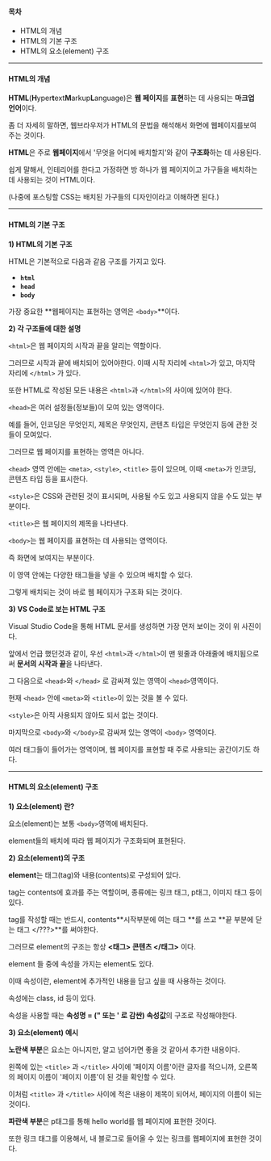 #### **목차**


-   HTML의 개념
-   HTML의 기본 구조
-   HTML의 요소(element) 구조

---
#### **HTML의 개념**


**HTML**(**H**yper**t**ext**M**arkup**L**anguage)은 **웹 페이지**를 **표현**하는 데 사용되는 **마크업 언어**이다.

좀 더 자세히 말하면, 웹브라우저가 HTML의 문법을 해석해서 화면에 웹페이지를보여주는 것이다.

**HTML**은 주로 **웹페이지**에서 '무엇을 어디에 배치할지'와 같이 **구조화**하는 데 사용된다.

쉽게 말해서, 인테리어를 한다고 가정하면 방 하나가 웹 페이지이고 가구들을 배치하는 데 사용되는 것이 HTML이다.

(나중에 포스팅할 CSS는 배치된 가구들의 디자인이라고 이해하면 된다.)


---
#### **HTML의 기본 구조**


**1) HTML의 기본 구조**


HTML은 기본적으로 다음과 같음 구조를 가지고 있다.

-   **`html`**
-   **`head`**
-   **`body`**

가장 중요한 **웹페이지는 표현하는 영역은 `<body>`**이다.

**2) 각 구조들에 대한 설명**

`<html>`은 웹 페이지의 시작과 끝을 알리는 역할이다.

그러므로 시작과 끝에 배치되어 있어야한다. 이때 시작 자리에 `<html>`가 있고, 마지막 자리에 `</html>` 가 있다.

또한 HTML로 작성된 모든 내용은 `<html>`과 `</html>`의 사이에 있어야 한다.

`<head>`은 여러 설정들(정보들)이 모여 있는 영역이다.

예를 들어, 인코딩은 무엇인지, 제목은 무엇인지, 콘텐츠 타입은 무엇인지 등에 관한 것들이 모여있다.

그러므로 웹 페이지를 표현하는 영역은 아니다.

`<head>` 영역 안에는 `<meta>`, `<style>`, `<title>` 등이 있으며, 이때 `<meta>`가 인코딩, 콘텐츠 타입 등을 표시한다.

`<style>`은 CSS와 관련된 것이 표시되며, 사용될 수도 있고 사용되지 않을 수도 있는 부분이다.

`<title>`은 웹 페이지의 제목을 나타낸다.

`<body>`는 웹 페이지를 표현하는 데 사용되는 영역이다.

즉 화면에 보여지는 부분이다.

이 영역 안에는 다양한 태그들을 넣을 수 있으며 배치할 수 있다.

그렇게 배치되는 것이 바로 웹 페이지가 구조화 되는 것이다.

**3) VS Code로 보는 HTML 구조**

Visual Studio Code을 통해 HTML 문서를 생성하면 가장 먼저 보이는 것이 위 사진이다.

앞에서 언급 했던것과 같이, 우선 `<html>`과 `</html>`이 맨 윗줄과 아래줄에 배치됨으로써 **문서의 시작과 끝**을 나타낸다.

그 다음으로 `<head>`와 `</head>` 로 감싸져 있는 영역이 `<head>`영역이다.

현재 `<head>` 안에 `<meta>`와 `<title>`이 있는 것을 볼 수 있다.

`<style>`은 아직 사용되지 않아도 되서 없는 것이다.

마지막으로 `<body>`와 `</body>`로 감싸져 있는 영역이 `<body>` 영역이다.

여러 태그들이 들어가는 영역이며, 웹 페이지를 표현할 때 주로 사용되는 공간이기도 하다.

---
#### **HTML의 요소(element) 구조**


**1) 요소(element) 란?**

요소(element)는 보통 `<body>`영역에 배치된다.

element들의 배치에 따라 웹 페이지가 구조화되며 표현된다.

**2) 요소(element)의 구조**


**element**는 태그(tag)와 내용(contents)로 구성되어 있다.

tag는 contents에 효과를 주는 역할이며, 종류에는 링크 태그, p태그, 이미지 태그 등이 있다.

tag를 작성할 때는 반드시, contents**시작부분에 여는 태그 <???>**를 쓰고 **끝 부분에 닫는 태그 </???>**를 써야한다.

그러므로 element의 구조는 항상 **<태그> 콘텐츠 </태그>** 이다.

element 들 중에 속성을 가지는 element도 있다.

이때 속성이란, element에 추가적인 내용을 담고 싶을 때 사용하는 것이다.

속성에는 class, id 등이 있다.

속성을 사용할 때는 **속성명 = (" 또는 ' 로 감싼) 속성값**의 구조로 작성해야한다.

**3) 요소(element) 예시**

**노란색 부분**은 요소는 아니지만, 알고 넘어가면 좋을 것 같아서 추가한 내용이다.

왼쪽에 있는 `<title>` 과 `</title>` 사이에 '페이지 이름'이란 글자를 적으니까, 오른쪽의 페이지 이름이 '페이지 이름'이 된 것을 확인할 수 있다.

이처럼 `<title>` 과 `</title>` 사이에 적은 내용이 제목이 되어서, 페이지의 이름이 되는 것이다.

**파란색 부분**은 p태그를 통해 hello world를 웹 페이지에 표현한 것이다.

또한 링크 태그를 이용해서, 내 블로그로 들어올 수 있는 링크를 웹페이지에 표현한 것이다.
